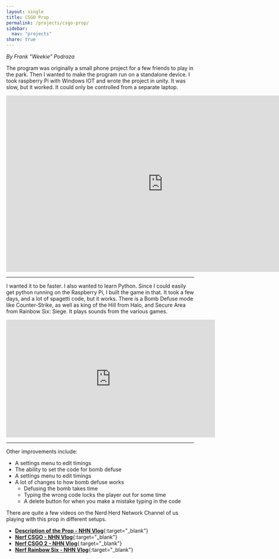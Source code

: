 ```yaml
---
layout: single
title: CSGO Prop
permalink: /projects/csgo-prop/
sidebar:
  nav: "projects"
share: true
---
```


_By Frank "Weekie" Podraza_

The program was originally a small phone project for a few friends to play in the park. Then I wanted to make the program run on a standalone device. I took raspberry Pi with Windows IOT and wrote the project in unity. It was slow, but it worked. It could only be controlled from a separate laptop.

<iframe width="840" height="472" src="https://www.youtube.com/embed/Tl7xJwxCgCk" title="YouTube video player" frameborder="0" allow="accelerometer; autoplay; clipboard-write; encrypted-media; gyroscope; picture-in-picture" allowfullscreen></iframe>  

----

I wanted it to be faster. I also wanted to learn Python. Since I could easily get python running on the Raspberry Pi, I built the game in that. It took a few days, and a lot of spagetti code, but it works. There is a Bomb Defuse mode like Counter-Strike, as well as king of the Hill from Halo, and Secure Area from Rainbow Six: Siege. It plays sounds from the various games.

<iframe width="560" height="315" src="https://www.youtube.com/embed/K_t29QqYVi8" title="YouTube video player" frameborder="0" allow="accelerometer; autoplay; clipboard-write; encrypted-media; gyroscope; picture-in-picture" allowfullscreen></iframe>  

----

Other improvements include:

- A settings menu to edit timings
- The ability to set the code for bomb defuse
- A settings menu to edit timings
- A lot of changes to how bomb defuse works
  - Defusing the bomb takes time
  - Typing the wrong code locks the player out for some time
  - A delete button for when you make a mistake typing in the code

There are quite a few videos on the Nerd Herd Network Channel of us playing with this prop in different setups.
- [**Description of the Prop - NHN Vlog**](https://www.youtube.com/watch?v=mFYDnR2dB7U){:target="_blank"}
- [**Nerf CSGO - NHN Vlog**](https://www.youtube.com/watch?v=JeNqh03uKYw){:target="_blank"}
- [**Nerf CSGO 2 - NHN Vlog**](https://www.youtube.com/watch?v=O1abBhtNXeQ){:target="_blank"}
- [**Nerf Rainbow Six - NHN Vlog**](https://www.youtube.com/watch?v=QRFV-VjsZt4){:target="_blank"}
